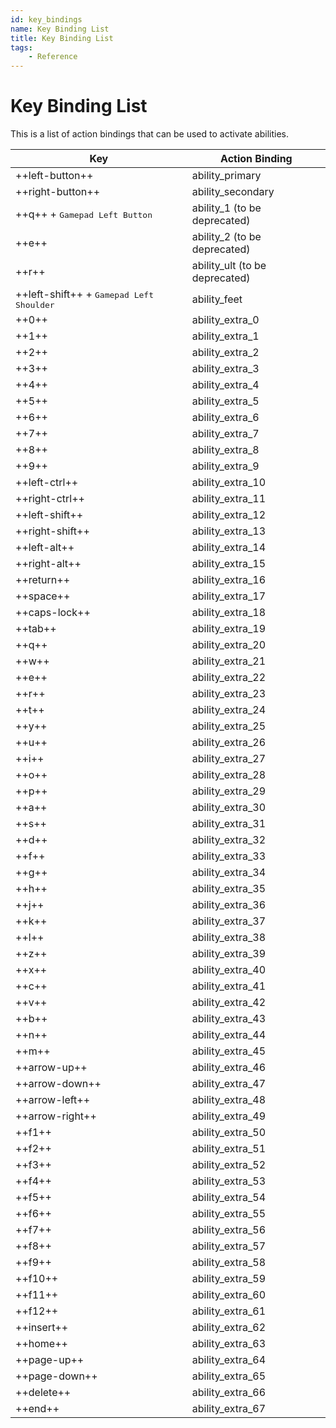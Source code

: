 ```yaml
---
id: key_bindings
name: Key Binding List
title: Key Binding List
tags:
    - Reference
---
```


<style>
    .md-typeset table:not([class]) tr td:first-child {
        width: auto;
    }

    table > thead > tr > th:nth-child(3),
    .md-typeset table:not([class]) tr td:nth-child(2) {
        width: 25%;
    }
</style>

# Key Binding List

This is a list of action bindings that can be used to activate abilities.

| Key | Action Binding |
| --- | ------- |
| ++left-button++ | ability_primary |
| ++right-button++ | ability_secondary |
| ++q++ + <kbd>Gamepad Left Button</kbd> | ability_1 (to be deprecated) |
| ++e++ | ability_2 (to be deprecated) |
| ++r++ | ability_ult (to be deprecated) |
| ++left-shift++ + <kbd>Gamepad Left Shoulder</kbd> | ability_feet |
| ++0++ | ability_extra_0 |
| ++1++ | ability_extra_1 |
| ++2++ | ability_extra_2 |
| ++3++ | ability_extra_3 |
| ++4++ | ability_extra_4 |
| ++5++ | ability_extra_5 |
| ++6++ | ability_extra_6 |
| ++7++ | ability_extra_7 |
| ++8++ | ability_extra_8 |
| ++9++ | ability_extra_9 |
| ++left-ctrl++ | ability_extra_10 |
| ++right-ctrl++ | ability_extra_11 |
| ++left-shift++ | ability_extra_12 |
| ++right-shift++ | ability_extra_13 |
| ++left-alt++ | ability_extra_14 |
| ++right-alt++ | ability_extra_15 |
| ++return++ | ability_extra_16 |
| ++space++ | ability_extra_17 |
| ++caps-lock++ | ability_extra_18 |
| ++tab++ | ability_extra_19 |
| ++q++ | ability_extra_20 |
| ++w++ | ability_extra_21 |
| ++e++ | ability_extra_22 |
| ++r++ | ability_extra_23 |
| ++t++ | ability_extra_24 |
| ++y++ | ability_extra_25 |
| ++u++ | ability_extra_26 |
| ++i++ | ability_extra_27 |
| ++o++ | ability_extra_28 |
| ++p++ | ability_extra_29 |
| ++a++ | ability_extra_30 |
| ++s++ | ability_extra_31 |
| ++d++ | ability_extra_32 |
| ++f++ | ability_extra_33 |
| ++g++ | ability_extra_34 |
| ++h++ | ability_extra_35 |
| ++j++ | ability_extra_36 |
| ++k++ | ability_extra_37 |
| ++l++ | ability_extra_38 |
| ++z++ | ability_extra_39 |
| ++x++ | ability_extra_40 |
| ++c++ | ability_extra_41 |
| ++v++ | ability_extra_42 |
| ++b++ | ability_extra_43 |
| ++n++ | ability_extra_44 |
| ++m++ | ability_extra_45 |
| ++arrow-up++ | ability_extra_46 |
| ++arrow-down++ |ability_extra_47 |
| ++arrow-left++ | ability_extra_48 |
| ++arrow-right++ | ability_extra_49 |
| ++f1++ | ability_extra_50 |
| ++f2++ | ability_extra_51 |
| ++f3++ | ability_extra_52 |
| ++f4++ | ability_extra_53 |
| ++f5++ | ability_extra_54 |
| ++f6++ | ability_extra_55 |
| ++f7++ | ability_extra_56 |
| ++f8++ | ability_extra_57 |
| ++f9++ | ability_extra_58 |
| ++f10++ | ability_extra_59 |
| ++f11++ | ability_extra_60 |
| ++f12++ | ability_extra_61 |
| ++insert++ | ability_extra_62 |
| ++home++ | ability_extra_63 |
| ++page-up++ | ability_extra_64 |
| ++page-down++ | ability_extra_65 |
| ++delete++ | ability_extra_66 |
| ++end++ | ability_extra_67 |
